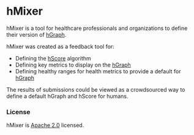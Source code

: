 hMixer
======

hMixer is a tool for healthcare professionals and organizations to define their version of [hGraph](https://github.com/hgraph-os/hGraph).

hMixer was created as a feedback tool for:
- Defining the [hScore](https://github.com/hgraph-os/hScore) algorithm
- Defining key metrics to display on the [hGraph](https://github.com/hgraph-os/hGraph)
- Defining healthy ranges for health metrics to provide a default for [hGraph](https://github.com/hgraph-os/hGraph)

The results of submissions could be viewed as a crowdsourced way to define a default hGraph and hScore for humans.

### License ###

hMixer is [Apache 2.0](https://github.com/goinvo/hMixer/blob/master/LICENSE) licensed.
